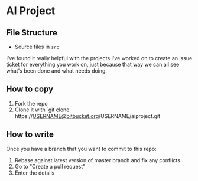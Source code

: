 # AI Project

## File Structure
- Source files in `src`

I've found it really helpful with the projects I've worked on to create an issue ticket for everything you work on, just because that way we can all see what's been done and what needs doing.


## How to copy

1. Fork the repo
2. Clone it with `git clone https://USERNAME@bitbucket.org/USERNAME/aiproject.git

## How to write

Once you have a branch that you want to commit to this repo:

1. Rebase against latest version of master branch and fix any conflicts
2. Go to "Create a pull request"
3. Enter the details
